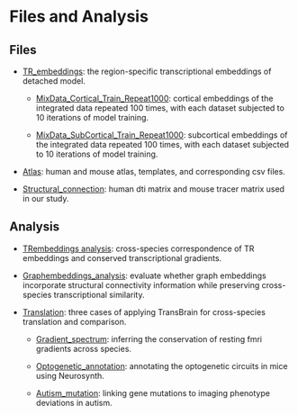 # Files and Analysis

## Files

* [TR_embeddings](./TR_embeddings): the region-specific transcriptional embeddings of detached model.

  * [MixData_Cortical_Train_Repeat1000](./TRembeddings/FinalModels/MixData_Cortical_Train_Repeat1000): cortical embeddings of the integrated data repeated 100 times, with each dataset subjected to 10 iterations of model training.

  * [MixData_SubCortical_Train_Repeat1000](./TRembeddings/FinalModels/MixData_SubCortical_Train_Repeat1000): subcortical embeddings of the integrated data repeated 100 times, with each dataset subjected to 10 iterations of model training.
 
* [Atlas](./Atlas): human and mouse atlas, templates, and corresponding csv files.

* [Structural_connection](./Structural_connection): human dti matrix and mouse tracer matrix used in our study.

## Analysis

* [TRembeddings analysis](./Notebooks/TRembeddings_analysis): cross-species correspondence of TR embeddings and conserved transcriptional gradients.

* [Graphembeddings_analysis](./Notebooks/Graphembeddings_analysis): evaluate whether graph embeddings incorporate structural connectivity information while preserving cross-species transcriptional similarity.

* [Translation](./Notebooks/Translation): three cases of applying TransBrain for cross-species translation and comparison.

    * [Gradient_spectrum](./Notebooks/Translation/Gradient_spectrum): inferring the conservation of resting fmri gradients across species.

    * [Optogenetic_annotation](./Notebooks/Translation/Optogenetic_annotation): annotating the optogenetic circuits in mice using Neurosynth.
 
    * [Autism_mutation](./Notebooks/Translation/Autism_mutation): linking gene mutations to imaging phenotype deviations in autism.
  